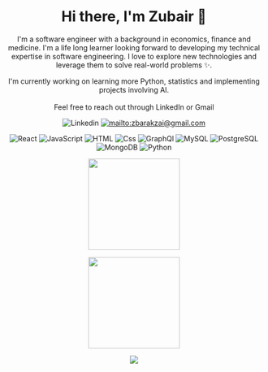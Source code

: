 ### <h1 align=center>Hi there, I'm Zubair 👋</h1>

<p align=center>I'm a software engineer with a background in economics, finance and medicine. I'm a life long learner looking forward to developing my technical expertise in software engineering. I love to explore new technologies and leverage them to solve real-world problems ✨.
  
<p align=center>I'm currently working on learning more Python, statistics and implementing projects involving AI.
<br />
<br />Feel free to reach out through LinkedIn or Gmail 
</p>

<p 
  align=center
    <a href="https://www.linkedin.com/in/zubair-akbar-engineer/">
      <img
        alt="Linkedin"
        src="https://img.shields.io/badge/linkedin-0077B5?logo=linkedin&logoColor=white&style=for-the-badge" 
        />
    </a>
    <a href="mailto:zbarakzai@gmail.com" target="blank">
      <img 
        src="https://img.shields.io/badge/Gmail-D14836?style=for-the-badge&logo=gmail&logoColor=white" alt="mailto:zbarakzai@gmail.com" />
    </a> 
</p>

<p
   align=center>
    <img alt="React" src="https://img.shields.io/badge/React-61DAFB?logo=react&logoColor=white&style=for-the-badge" /> 
    <img alt="JavaScript" src="https://img.shields.io/badge/JavaScript-F7DF1E?logo=javascript&logoColor=white&style=for-the-badge" />
    <img alt="HTML" src="https://img.shields.io/badge/HTML-E34F26?logo=html5&logoColor=white&style=for-the-badge" />
    <img alt="Css" src="https://img.shields.io/badge/CSS-1572B6?logo=css3&logoColor=white&style=for-the-badge" />
    <img alt="GraphQl" src="https://img.shields.io/badge/GraphQL-E10098?logo=graphql&logoColor=white&style=for-the-badge" />
    <img alt="MySQL" src="https://img.shields.io/badge/MySQL-4479A1?logo=mysql&logoColor=white&style=for-the-badge" />
    <img alt="PostgreSQL" src="https://img.shields.io/badge/PostgreSQL-4169E1?logo=postgresql&logoColor=white&style=for-the-badge" />
    <img alt="MongoDB" src="https://img.shields.io/badge/MongoDB-47A248?logo=mongodb&logoColor=white&style=for-the-badge" />
    <img alt="Python" src="https://img.shields.io/badge/Python-3776AB?logo=python&logoColor=white&style=for-the-badge" />
   
</p>


<p 
   align=center>
    <img height="180em" src="https://github-readme-stats.vercel.app/api?username=zubair-akbar&show_icons=true&hide_border=true&&count_private=true&include_all_commits=true&theme=dracula" 
    />
</p>

<p 
   align=center>
    <img height="180em" src="https://github-readme-stats.vercel.app/api/top-langs/?username=zubair-akbar&layout=compact&theme=dracula"
    />
</p>

<p
   align=center>
   <a href="#">
      <img 
       src="https://shields-io-visitor-counter.herokuapp.com/badge?page=zubair-akbar.zubair-akbar&labelColor=000000&logo=GitHub&logoColor=FFFFFF&color=1D70B8&style=for-the-badge">
   </a>
</p>
  
  <!--
**zubair-akbar/zubair-akbar** is a ✨ _special_ ✨ repository because its `README.md` (this file) appears on your GitHub profile.

Here are some ideas to get you started:

- 🔭 I’m currently working on ...
- 🌱 I’m currently learning ...
- 👯 I’m looking to collaborate on ...
- 🤔 I’m looking for help with ...
- 💬 Ask me about ...
- 📫 How to reach me: ...
- 😄 Pronouns: ...
- ⚡ Fun fact: ...

Non functional <img src="https://github-readme-stats.vercel.app/api/top-langs/?username=zubair-akbar&langs_count=5&theme=dracula&layout=compact" />]

-->
